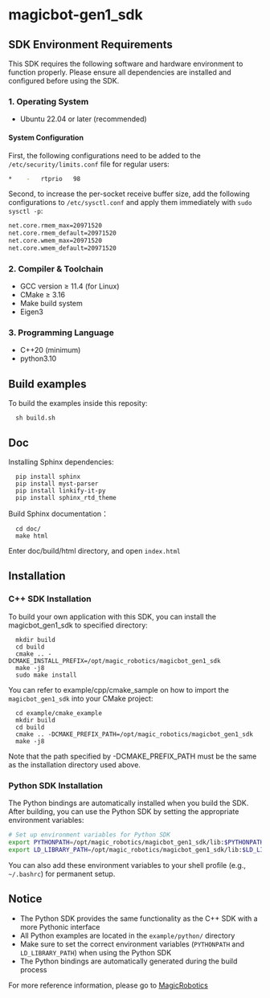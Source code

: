 # magicbot-gen1_sdk

## SDK Environment Requirements

This SDK requires the following software and hardware environment to function properly. Please ensure all dependencies are installed and configured before using the SDK.

### 1. Operating System

- Ubuntu 22.04 or later (recommended)  

#### System Configuration

First, the following configurations need to be added to the `/etc/security/limits.conf` file for regular users:

```bash
*    -   rtprio   98
```

​​Second, to increase the per-socket receive buffer size, add the following configurations to `/etc/sysctl.conf` and apply them immediately with `sudo sysctl -p`:​

```bash
net.core.rmem_max=20971520  
net.core.rmem_default=20971520  
net.core.wmem_max=20971520  
net.core.wmem_default=20971520  
```

### 2. Compiler & Toolchain

- GCC version ≥ 11.4 (for Linux)
- CMake ≥ 3.16
- Make build system
- Eigen3

### 3. Programming Language

- C++20 (minimum)
- python3.10

## Build examples
To build the examples inside this reposity:
```
  sh build.sh
```

## Doc
Installing Sphinx dependencies:
```
  pip install sphinx
  pip install myst-parser
  pip install linkify-it-py
  pip install sphinx_rtd_theme
```
Build Sphinx documentation：
```
  cd doc/
  make html
```
Enter doc/build/html directory, and open `index.html`


## Installation

### C++ SDK Installation

To build your own application with this SDK, you can install the magicbot_gen1_sdk to specified directory:
```
  mkdir build
  cd build
  cmake .. -DCMAKE_INSTALL_PREFIX=/opt/magic_robotics/magicbot_gen1_sdk
  make -j8
  sudo make install
```

You can refer to example/cpp/cmake_sample on how to import the `magicbot_gen1_sdk` into your CMake project:
```
  cd example/cmake_example
  mkdir build
  cd build
  cmake .. -DCMAKE_PREFIX_PATH=/opt/magic_robotics/magicbot_gen1_sdk
  make -j8
```

Note that the path specified by -DCMAKE_PREFIX_PATH must be the same as the installation directory used above.

### Python SDK Installation

The Python bindings are automatically installed when you build the SDK. After building, you can use the Python SDK by setting the appropriate environment variables:

```bash
# Set up environment variables for Python SDK
export PYTHONPATH=/opt/magic_robotics/magicbot_gen1_sdk/lib:$PYTHONPATH
export LD_LIBRARY_PATH=/opt/magic_robotics/magicbot_gen1_sdk/lib:$LD_LIBRARY_PATH
```

You can also add these environment variables to your shell profile (e.g., `~/.bashrc`) for permanent setup.

## Notice

- The Python SDK provides the same functionality as the C++ SDK with a more Pythonic interface
- All Python examples are located in the `example/python/` directory
- Make sure to set the correct environment variables (`PYTHONPATH` and `LD_LIBRARY_PATH`) when using the Python SDK
- The Python bindings are automatically generated during the build process

For more reference information, please go to [MagicRobotics](https://github.com/MagiclabRobotics)
